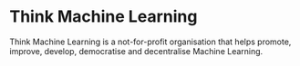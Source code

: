 # Think Machine Learning 

Think Machine Learning is a not-for-profit organisation that helps promote, improve, develop, democratise and decentralise Machine Learning.